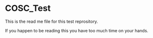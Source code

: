 # COSC_Test

This is the read me file for this test reprository.

If you happen to be reading this you have too much time on your hands.

